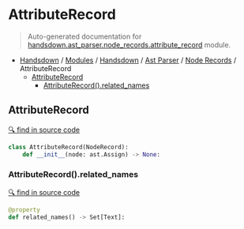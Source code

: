 # AttributeRecord

> Auto-generated documentation for [handsdown.ast_parser.node_records.attribute_record](https://github.com/vemel/handsdown/blob/master/handsdown/ast_parser/node_records/attribute_record.py) module.

- [Handsdown](../../../README.md#-handsdown---python-documentation-generator) / [Modules](../../../MODULES.md#modules) / [Handsdown](../../index.md#handsdown) / [Ast Parser](../index.md#ast-parser) / [Node Records](index.md#node-records) / AttributeRecord
  - [AttributeRecord](#attributerecord)
    - [AttributeRecord().related_names](#attributerecordrelated_names)

## AttributeRecord

[🔍 find in source code](https://github.com/vemel/handsdown/blob/master/handsdown/ast_parser/node_records/attribute_record.py#L12)

```python
class AttributeRecord(NodeRecord):
    def __init__(node: ast.Assign) -> None:
```

### AttributeRecord().related_names

[🔍 find in source code](https://github.com/vemel/handsdown/blob/master/handsdown/ast_parser/node_records/attribute_record.py#L24)

```python
@property
def related_names() -> Set[Text]:
```
